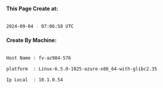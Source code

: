
   
#### This Page Create at:

```bash

2024-09-04 - 07:06:58 UTC

```

#### Create By Machine:

```bash

Host Name : fv-az984-576

platform  : Linux-6.5.0-1025-azure-x86_64-with-glibc2.35

Ip Local  : 10.1.0.54

```

